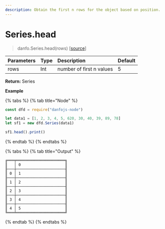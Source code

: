 ```yaml
---
description: Obtain the first n rows for the object based on position.
---
```


# Series.head

> danfo.Series.head\(rows\)    \[[source](https://github.com/opensource9ja/danfojs/blob/master/danfojs/src/core/series.js#L76)\]

| Parameters | Type | Description | Default |
| :--- | :--- | :--- | :--- |
| rows | Int | number of first n values | 5 |

 **Return:** Series

**Example**

{% tabs %}
{% tab title="Node" %}
```javascript
const dfd = require("danfojs-node")

let data1 = [1, 2, 3, 4, 5, 620, 30, 40, 39, 89, 78]
let sf1 = new dfd.Series(data1)

sf1.head().print()
```
{% endtab %}
{% endtabs %}

{% tabs %}
{% tab title="Output" %}
```text
╔═══╤══════════════════════╗
║   │ 0                    ║
╟───┼──────────────────────╢
║ 0 │ 1                    ║
╟───┼──────────────────────╢
║ 1 │ 2                    ║
╟───┼──────────────────────╢
║ 2 │ 3                    ║
╟───┼──────────────────────╢
║ 3 │ 4                    ║
╟───┼──────────────────────╢
║ 4 │ 5                    ║
╚═══╧══════════════════════╝
```
{% endtab %}
{% endtabs %}



